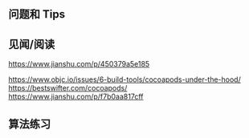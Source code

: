 



## 问题和 Tips




## 见闻/阅读

https://www.jianshu.com/p/450379a5e185

https://www.objc.io/issues/6-build-tools/cocoapods-under-the-hood/
https://bestswifter.com/cocoapods/
https://www.jianshu.com/p/f7b0aa817cff


## 算法练习
